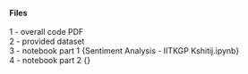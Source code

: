**Files** <br><br>
1 - overall code PDF <br>
2 - provided dataset <br>
3 - notebook part 1 {Sentiment Analysis - IITKGP Kshitij.ipynb}<br>
4 - notebook part 2 {}<br>
